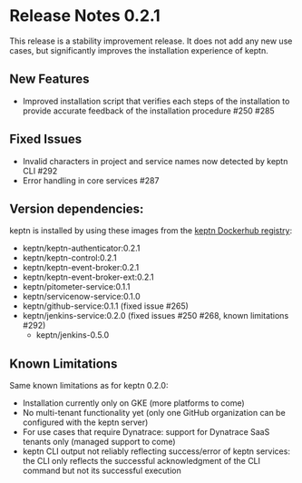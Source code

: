 # Release Notes 0.2.1

This release is a stability improvement release. It does not add any new use cases, but significantly improves the installation experience of keptn.

## New Features

- Improved installation script that verifies each steps of the installation to provide accurate feedback of the installation procedure #250 #285

## Fixed Issues

- Invalid characters in project and service names now detected by keptn CLI #292 
- Error handling in core services #287

## Version dependencies:

keptn is installed by using these images from the [keptn Dockerhub registry](https://hub.docker.com/u/keptn):

- keptn/keptn-authenticator:0.2.1
- keptn/keptn-control:0.2.1
- keptn/keptn-event-broker:0.2.1
- keptn/keptn-event-broker-ext:0.2.1
- keptn/pitometer-service:0.1.1 
- keptn/servicenow-service:0.1.0
- keptn/github-service:0.1.1 (fixed issue #265)
- keptn/jenkins-service:0.2.0 (fixed issues #250 #268, known limitations #292)
  - keptn/jenkins-0.5.0

## Known Limitations

Same known limitations as for keptn 0.2.0:
- Installation currently only on GKE (more platforms to come)
- No multi-tenant functionality yet (only one GitHub organization can be configured with the keptn server)
- For use cases that require Dynatrace: support for Dynatrace SaaS tenants only (managed support to come)
- keptn CLI output not reliably reflecting success/error of keptn services: the CLI only reflects the successful acknowledgment of the CLI command but not its successful execution
